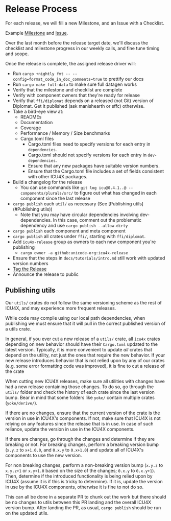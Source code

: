 # Release Process

For each release, we will fill a new Milestone, and an Issue with a Checklist.

Example [Milestone](https://github.com/unicode-org/icu4x/milestone/5) and [Issue](https://github.com/unicode-org/icu4x/issues/204#issuecomment-670819532).

Over the last month before the release target date, we'll discuss the checklist and milestone progress in our weekly calls, and fine tune timing and scope.

Once the release is complete, the assigned release driver will:

* Run `cargo +nightly fmt -- --config=format_code_in_doc_comments=true` to prettify our docs
* Run `cargo make full-data` to make sure full datagen works
* Verify that the milestone and checklist are complete
* Verify with component owners that they're ready for release
* Verify that `ffi/diplomat` depends on a released (not Git) version of Diplomat. Get it published (ask manishearth or sffc) otherwise.
* Take a bird-eye view at:
  * READMEs
  * Documentation
  * Coverage
  * Performance / Memory / Size benchmarks
  * Cargo.toml files
    * Cargo.toml files need to specify versions for each entry in `dependencies`.
    * Cargo.toml should not specify versions for each entry in `dev-dependencies`.
    * Ensure that any new packages have suitable version numbers.
    * Ensure that the Cargo.toml file includes a set of fields consistent with other ICU4X packages.
* Build a changelog for the release
  * You can use commands like `git log icu@0.4.1..@ -- components/plurals/src/` to figure out what has changed in each component since the last release
* `cargo publish` each `util/` as necessary (See [Publishing utils](#Publishing utils))
  * Note that you may have circular dependencies involving dev-dependencies. In this case, comment out the problematic dependency and use `cargo publish --allow-dirty`
* `cargo publish` each component and meta component
* `cargo publish` all crates under `ffi/`, starting with `ffi/diplomat`.
* Add `icu4x-release` group as owners to each new component you're publishing
  * `cargo owner -a github:unicode-org:icu4x-release`
* Ensure that the steps in `docs/tutorials/intro.md` still work with updated version numbers
* [Tag the Release](https://github.com/unicode-org/icu4x/releases)
* Announce the release to public


## Publishing utils

Our `utils/` crates do not follow the same versioning scheme as the rest of ICU4X, and may experience more frequent releases.

While code may compile using our local path dependencies, when publishing we must ensure that it will pull in the correct published version of a utils crate.

In general, if you ever cut a new release of a `utils/` crate, all `icu4x` crates depending on new behavior should have their `Cargo.toml` updated to the latest version. Typically, it is more convenient to update _all_ crates that depend on the utility, not just the ones that require the new behavior. If your new release introduces behavior that is not relied upon by any of our crates (e.g. some error formatting code was improved), it is fine to cut a release of the crate

When cutting new ICU4X releases, make sure all utilities with changes have had a new release containing those changes. To do so, go through the `utils/` folder and check the history of each crate since the last version bump. Bear in mind that some folders like `yoke/` contain multiple crates (`yoke/derive/`).

If there are no changes, ensure that the current version of the crate is the version in use in ICU4X's components. If not, make sure that ICU4X is not relying on any features since the release that is in use. In case of such reliance, update the version in use in the ICU4X components.

If there are changes, go through the changes and determine if they are breaking or not. For breaking changes, perform a breaking version bump (`x.y.z` to `x+1.0.0`, and `0.x.y` to `0.x+1.0`) and update all of ICU4X's components to use the new version.

For non breaking changes, perform a non-breaking version bump (`x.y.z` to `x.y.z+1` or `x.y+1.0` based on the size of the changes; `0.x.y` to `0.x.y+1`). Then, determine if the introduced functionality is being relied upon by ICU4X (assume it is if this is tricky to determine). If it is, update the version in use by the ICU4X components, otherwise it is fine to not do so.

This can all be done in a separate PR to chunk out the work but there should be no changes to utils between this PR landing and the overall ICU4X version bump. After landing the PR, as usual, `cargo publish` should be run on the updated utils.
